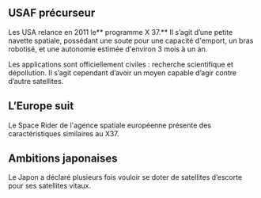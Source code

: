 ## USAF précurseur

Les USA relance en 2011 le** programme X 37.** Il s’agit d’une petite navette spatiale, possédant une soute pour une capacité d'emport, un bras robotisé, et une autonomie estimée d'environ 3 mois à un an.

Les applications sont officiellement civiles : recherche scientifique et dépollution. Il s’agit cependant d’avoir un moyen capable d’agir contre d’autre satellites.

## L’Europe suit

Le Space Rider de l'agence spatiale européenne présente des caractéristiques similaires au X37.

## Ambitions japonaises

Le Japon a déclaré plusieurs fois vouloir se doter de satellites d’escorte pour ses satellites vitaux.